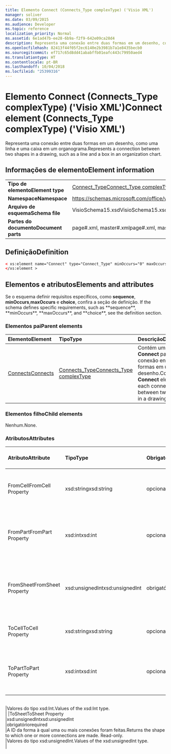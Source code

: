 ```yaml
---
title: Elemento Connect (Connects_Type complexType) ('Visio XML')
manager: soliver
ms.date: 03/09/2015
ms.audience: Developer
ms.topic: reference
localization_priority: Normal
ms.assetid: 6e1ad47b-ee28-6b9a-f2f9-642e09ca28d4
description: Representa uma conexão entre duas formas em um desenho, como uma linha e uma caixa em um organograma.
ms.openlocfilehash: 82413f44f05f2ec6140e2b3981b7a1e8435becb0
ms.sourcegitcommit: ef717c65d8dd41ababffb01eafc443c79950aed4
ms.translationtype: HT
ms.contentlocale: pt-BR
ms.lasthandoff: 10/04/2018
ms.locfileid: "25399316"
---
```

# <a name="connect-element-connectstype-complextype-visio-xml"></a><span data-ttu-id="9d94b-103">Elemento Connect (Connects_Type complexType) ('Visio XML')</span><span class="sxs-lookup"><span data-stu-id="9d94b-103">Connect element (Connects_Type complexType) ('Visio XML')</span></span>

<span data-ttu-id="9d94b-104">Representa uma conexão entre duas formas em um desenho, como uma linha e uma caixa em um organograma.</span><span class="sxs-lookup"><span data-stu-id="9d94b-104">Represents a connection between two shapes in a drawing, such as a line and a box in an organization chart.</span></span>
  
## <a name="element-information"></a><span data-ttu-id="9d94b-105">Informações de elemento</span><span class="sxs-lookup"><span data-stu-id="9d94b-105">Element information</span></span>

|||
|:-----|:-----|
|<span data-ttu-id="9d94b-106">**Tipo de elemento**</span><span class="sxs-lookup"><span data-stu-id="9d94b-106">**Element type**</span></span> <br/> |[<span data-ttu-id="9d94b-107">Connect_Type</span><span class="sxs-lookup"><span data-stu-id="9d94b-107">Connect_Type complexType</span></span>](connect_type-complextypevisio-xml.md) <br/> |
|<span data-ttu-id="9d94b-108">**Namespace**</span><span class="sxs-lookup"><span data-stu-id="9d94b-108">**Namespace**</span></span> <br/> |https://schemas.microsoft.com/office/visio/2012/main  <br/> |
|<span data-ttu-id="9d94b-109">**Arquivo de esquema**</span><span class="sxs-lookup"><span data-stu-id="9d94b-109">**Schema file**</span></span> <br/> |<span data-ttu-id="9d94b-110">VisioSchema15.xsd</span><span class="sxs-lookup"><span data-stu-id="9d94b-110">VisioSchema15.xsd</span></span>  <br/> |
|<span data-ttu-id="9d94b-111">**Partes do documento**</span><span class="sxs-lookup"><span data-stu-id="9d94b-111">**Document parts**</span></span> <br/> |<span data-ttu-id="9d94b-112">page#.xml, master#.xml</span><span class="sxs-lookup"><span data-stu-id="9d94b-112">page#.xml, master#.xml</span></span>  <br/> |
   
## <a name="definition"></a><span data-ttu-id="9d94b-113">Definição</span><span class="sxs-lookup"><span data-stu-id="9d94b-113">Definition</span></span>

```XML
< xs:element name="Connect" type="Connect_Type" minOccurs="0" maxOccurs="unbounded" >
</xs:element >
```

## <a name="elements-and-attributes"></a><span data-ttu-id="9d94b-114">Elementos e atributos</span><span class="sxs-lookup"><span data-stu-id="9d94b-114">Elements and attributes</span></span>

<span data-ttu-id="9d94b-115">Se o esquema definir requisitos específicos, como **sequence**, **minOccurs**,**maxOccurs** e **choice**, confira a seção de definição.</span><span class="sxs-lookup"><span data-stu-id="9d94b-115">
    If the schema defines specific requirements, such as \*\*sequence\*\*, \*\*minOccurs**,
    \*\*maxOccurs\**, and
    \*\*choice\*\*, see the definition section.
</span></span> 
  
### <a name="parent-elements"></a><span data-ttu-id="9d94b-116">Elementos pai</span><span class="sxs-lookup"><span data-stu-id="9d94b-116">Parent elements</span></span>

|<span data-ttu-id="9d94b-117">**Elemento**</span><span class="sxs-lookup"><span data-stu-id="9d94b-117">**Element**</span></span>|<span data-ttu-id="9d94b-118">**Tipo**</span><span class="sxs-lookup"><span data-stu-id="9d94b-118">**Type**</span></span>|<span data-ttu-id="9d94b-119">**Descrição**</span><span class="sxs-lookup"><span data-stu-id="9d94b-119">**Description**</span></span>|
|:-----|:-----|:-----|
|[<span data-ttu-id="9d94b-120">Connects</span><span class="sxs-lookup"><span data-stu-id="9d94b-120">Connects</span></span>](connects-element-pagecontents_type-complextypevisio-xml.md) <br/> |[<span data-ttu-id="9d94b-121">Connects_Type</span><span class="sxs-lookup"><span data-stu-id="9d94b-121">Connects_Type complexType</span></span>](connects_type-complextypevisio-xml.md) <br/> |<span data-ttu-id="9d94b-122">Contém um elemento **Connect** para cada conexão entre duas formas em um desenho.</span><span class="sxs-lookup"><span data-stu-id="9d94b-122">Contains a **Connect** element for each connection between two shapes in a drawing.</span></span>  <br/> |
   
### <a name="child-elements"></a><span data-ttu-id="9d94b-123">Elementos filho</span><span class="sxs-lookup"><span data-stu-id="9d94b-123">Child elements</span></span>

<span data-ttu-id="9d94b-124">Nenhum.</span><span class="sxs-lookup"><span data-stu-id="9d94b-124">None.</span></span>
  
### <a name="attributes"></a><span data-ttu-id="9d94b-125">Atributos</span><span class="sxs-lookup"><span data-stu-id="9d94b-125">Attributes</span></span>

|<span data-ttu-id="9d94b-126">**Atributo**</span><span class="sxs-lookup"><span data-stu-id="9d94b-126">**Attribute**</span></span>|<span data-ttu-id="9d94b-127">**Tipo**</span><span class="sxs-lookup"><span data-stu-id="9d94b-127">**Type**</span></span>|<span data-ttu-id="9d94b-128">**Obrigatório**</span><span class="sxs-lookup"><span data-stu-id="9d94b-128">**Required**</span></span>|<span data-ttu-id="9d94b-129">**Descrição**</span><span class="sxs-lookup"><span data-stu-id="9d94b-129">**Description**</span></span>|<span data-ttu-id="9d94b-130">**Valores possíveis**</span><span class="sxs-lookup"><span data-stu-id="9d94b-130">**Possible values:**</span></span>|
|:-----|:-----|:-----|:-----|:-----|
|<span data-ttu-id="9d94b-131">FromCell</span><span class="sxs-lookup"><span data-stu-id="9d94b-131">FromCell Property</span></span>  <br/> |<span data-ttu-id="9d94b-132">xsd:string</span><span class="sxs-lookup"><span data-stu-id="9d94b-132">xsd:string</span></span>  <br/> |<span data-ttu-id="9d94b-133">opcional</span><span class="sxs-lookup"><span data-stu-id="9d94b-133">optional</span></span>  <br/> |<span data-ttu-id="9d94b-134">A célula da qual uma conexão se origina.</span><span class="sxs-lookup"><span data-stu-id="9d94b-134">Returns the cell from which a connection originates. Read-only.</span></span>  <br/> |<span data-ttu-id="9d94b-135">Valores do tipo xsd:string.</span><span class="sxs-lookup"><span data-stu-id="9d94b-135">Values of the xsd:string type.</span></span>  <br/> |
|<span data-ttu-id="9d94b-136">FromPart</span><span class="sxs-lookup"><span data-stu-id="9d94b-136">FromPart Property</span></span>  <br/> |<span data-ttu-id="9d94b-137">xsd:int</span><span class="sxs-lookup"><span data-stu-id="9d94b-137">xsd:int</span></span>  <br/> |<span data-ttu-id="9d94b-138">opcional</span><span class="sxs-lookup"><span data-stu-id="9d94b-138">optional</span></span>  <br/> |<span data-ttu-id="9d94b-139">A parte de uma forma da qual uma conexão se origina.</span><span class="sxs-lookup"><span data-stu-id="9d94b-139">The VisFromParts return codes indicate the part of a shape from which a connection originates.</span></span>  <br/> |<span data-ttu-id="9d94b-140">Valores do tipo xsd:int.</span><span class="sxs-lookup"><span data-stu-id="9d94b-140">Values of the xsd:int type.</span></span>  <br/> |
|<span data-ttu-id="9d94b-141">FromSheet</span><span class="sxs-lookup"><span data-stu-id="9d94b-141">FromSheet Property</span></span>  <br/> |<span data-ttu-id="9d94b-142">xsd:unsignedInt</span><span class="sxs-lookup"><span data-stu-id="9d94b-142">xsd:unsignedInt</span></span>  <br/> |<span data-ttu-id="9d94b-143">obrigatório</span><span class="sxs-lookup"><span data-stu-id="9d94b-143">required</span></span>  <br/> |<span data-ttu-id="9d94b-144">A ID da forma a partir da qual uma ou mais conexões se originam.</span><span class="sxs-lookup"><span data-stu-id="9d94b-144">Returns the shape from which a connection or connections originate. Read-only.</span></span>  <br/> |<span data-ttu-id="9d94b-145">Valores do tipo xsd:unsignedInt.</span><span class="sxs-lookup"><span data-stu-id="9d94b-145">Values of the xsd:unsignedInt type.</span></span>  <br/> |
|<span data-ttu-id="9d94b-146">ToCell</span><span class="sxs-lookup"><span data-stu-id="9d94b-146">ToCell Property</span></span>  <br/> |<span data-ttu-id="9d94b-147">xsd:string</span><span class="sxs-lookup"><span data-stu-id="9d94b-147">xsd:string</span></span>  <br/> |<span data-ttu-id="9d94b-148">opcional</span><span class="sxs-lookup"><span data-stu-id="9d94b-148">optional</span></span>  <br/> |<span data-ttu-id="9d94b-149">A célula à qual uma conexão é feita.</span><span class="sxs-lookup"><span data-stu-id="9d94b-149">Gets the cell to which a connection is made. Read-only.</span></span>  <br/> |<span data-ttu-id="9d94b-150">Valores do tipo xsd:string.</span><span class="sxs-lookup"><span data-stu-id="9d94b-150">Values of the xsd:string type.</span></span>  <br/> |
|<span data-ttu-id="9d94b-151">ToPart</span><span class="sxs-lookup"><span data-stu-id="9d94b-151">ToPart Property</span></span>  <br/> |<span data-ttu-id="9d94b-152">xsd:int</span><span class="sxs-lookup"><span data-stu-id="9d94b-152">xsd:int</span></span>  <br/> |<span data-ttu-id="9d94b-153">opcional</span><span class="sxs-lookup"><span data-stu-id="9d94b-153">optional</span></span>  <br/> |<span data-ttu-id="9d94b-154">A parte de uma forma à qual uma conexão é feita.</span><span class="sxs-lookup"><span data-stu-id="9d94b-154">The VisToParts return codes indicate the part of a shape to which a connection is made.

</span></span>  <br/> |<span data-ttu-id="9d94b-155">Valores do tipo xsd:Int.</span><span class="sxs-lookup"><span data-stu-id="9d94b-155">Values of the xsd:Int type.</span></span>  <br/> |
|<span data-ttu-id="9d94b-156">ToSheet</span><span class="sxs-lookup"><span data-stu-id="9d94b-156">ToSheet Property</span></span>  <br/> |<span data-ttu-id="9d94b-157">xsd:unsignedInt</span><span class="sxs-lookup"><span data-stu-id="9d94b-157">xsd:unsignedInt</span></span>  <br/> |<span data-ttu-id="9d94b-158">obrigatório</span><span class="sxs-lookup"><span data-stu-id="9d94b-158">required</span></span>  <br/> |<span data-ttu-id="9d94b-159">A ID da forma à qual uma ou mais conexões foram feitas.</span><span class="sxs-lookup"><span data-stu-id="9d94b-159">Returns the shape to which one or more connections are made. Read-only.</span></span>  <br/> |<span data-ttu-id="9d94b-160">Valores do tipo xsd:unsignedInt.</span><span class="sxs-lookup"><span data-stu-id="9d94b-160">Values of the xsd:unsignedInt type.</span></span>  <br/> |
   

